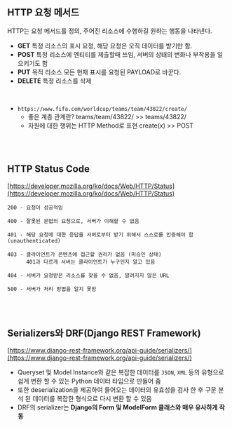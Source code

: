 ## HTTP 요청 메서드

HTTP는 요청 메서드를 정의, 주어진 리소스에 수행하길 원하는 행동을 나타낸다.

- **GET** 특정 리소스의 표시 요청, 해당 요청은 오직 데이터를 받기만 함.
- **POST** 특정 리소스에 엔티티를 제출할때 쓰임, 서버의 상태의 변화나 부작용을 일으키기도 함
- **PUT** 목적 리소스 모든 현재 표시를 요청된 PAYLOAD로 바꾼다.
- **DELETE** 특정 리소스를 삭제

<br>

- `https://www.fifa.com/worldcup/teams/team/43822/create/`
  - 좋은 계층 관계란?  teams/team/43822/   >>   teams/43822/
  - 자원에 대한 행위는 HTTP Method로 표현 create(x)   >>   POST

<br>

<br>

## HTTP Status Code

[https://developer.mozilla.org/ko/docs/Web/HTTP/Status](https://developer.mozilla.org/ko/docs/Web/HTTP/Status)

```
200 - 요청이 성공적임

400 - 잘못된 문법의 요청으로, 서버가 이해할 수 없음

401 - 해당 요청에 대한 응답을 서버로부터 받기 위해서 스스로를 인증해야 함 (unauthenticated)

403 - 클라이언트가 콘텐츠에 접근할 권리가 없음 (미승인 상태)
      401과 다르게 서버는 클라이언트가 누구인지 알고 있음
      
404 - 서버가 요청받은 리소스를 찾을 수 없음, 알려지지 않은 URL

500 - 서버가 처리 방법을 알지 못함
```

<br>

<br>

## Serializers와 DRF(Django REST Framework)

[https://www.django-rest-framework.org/api-guide/serializers/](https://www.django-rest-framework.org/api-guide/serializers/)

- Queryset 및 Model Instance와 같은 복잡한 데이터를 `JSON`, `XML` 등의 유형으로 쉽게 변환 할 수 있는 Python 데이터 타입으로 만들어 줌
- 또한 deserialization을 제공하여 들어오는 데이터의 유효성을 검사 한 후 구문 분석 된 데이터를 복잡한 형식으로 다시 변환 할 수 있음
- DRF의 serializer는 **Django의 Form 및 ModelForm 클래스와 매우 유사하게 작동**

<br>

<br>

